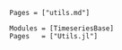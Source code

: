```@index
Pages = ["utils.md"]
```

```@autodocs
Modules = [TimeseriesBase]
Pages   = ["Utils.jl"]
```
